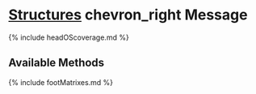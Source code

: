 # [Structures](https://reglue4go.github.io/structures/ 'Structures') <span class="material-symbols-outlined"> chevron_right </span> Message

{% include headOScoverage.md %}

## Available Methods

{% include footMatrixes.md %}
